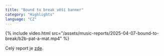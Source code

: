 ```yaml
---
title: "Bound to break věší banner"
category: "Highlights"
language: "CZ"
---
```


{% include video.html src="/assets/music-reports/2025-04-07-bound-to-break/b2b-pat-a-mat.mp4" %}

Celý report je [zde](/music/bound-to-break-2025-04-07/).
